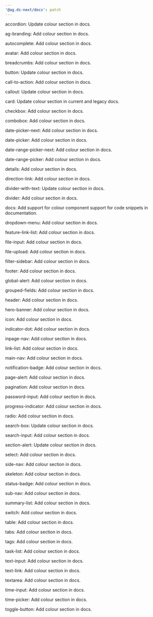 ```yaml
---
'@ag.ds-next/docs': patch
---
```


accordion: Update colour section in docs.

ag-branding: Add colour section in docs.

autocomplete: Add colour section in docs.

avatar: Add colour section in docs.

breadcrumbs: Add colour section in docs.

button: Update colour section in docs.

call-to-action: Add colour section in docs.

callout: Update colour section in docs.

card: Update colour section in current and legacy docs.

checkbox: Add colour section in docs.

combobox: Add colour section in docs.

date-picker-next: Add colour section in docs.

date-picker: Add colour section in docs.

date-range-picker-next: Add colour section in docs.

date-range-picker: Add colour section in docs.

details: Add colour section in docs.

direction-link: Add colour section in docs.

divider-with-text: Update colour section in docs.

divider: Add colour section in docs.

docs: Add support for colour component support for code snippets in documentation.

dropdown-menu: Add colour section in docs.

feature-link-list: Add colour section in docs.

file-input: Add colour section in docs.

file-upload: Add colour section in docs.

filter-sidebar: Add colour section in docs.

footer: Add colour section in docs.

global-alert: Add colour section in docs.

grouped-fields: Add colour section in docs.

header: Add colour section in docs.

hero-banner: Add colour section in docs.

icon: Add colour section in docs.

indicator-dot: Add colour section in docs.

inpage-nav: Add colour section in docs.

link-list: Add colour section in docs.

main-nav: Add colour section in docs.

notification-badge: Add colour section in docs.

page-alert: Add colour section in docs.

pagination: Add colour section in docs.

password-input: Add colour section in docs.

progress-indicator: Add colour section in docs.

radio: Add colour section in docs.

search-box: Update colour section in docs.

search-input: Add colour section in docs.

section-alert: Update colour section in docs.

select: Add colour section in docs.

side-nav: Add colour section in docs.

skeleton: Add colour section in docs.

status-badge: Add colour section in docs.

sub-nav: Add colour section in docs.

summary-list: Add colour section in docs.

switch: Add colour section in docs.

table: Add colour section in docs.

tabs: Add colour section in docs.

tags: Add colour section in docs.

task-list: Add colour section in docs.

text-input: Add colour section in docs.

text-link: Add colour section in docs.

textarea: Add colour section in docs.

time-input: Add colour section in docs.

time-picker: Add colour section in docs.

toggle-button: Add colour section in docs.
